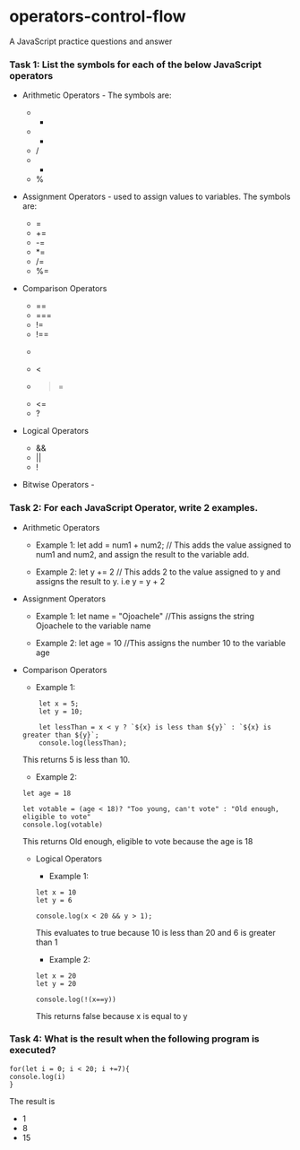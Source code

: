 # operators-control-flow

A JavaScript practice questions and answer

### Task 1: List the symbols for each of the below JavaScript operators

- Arithmetic Operators - The symbols are:

  - +
  - *
  - /
  - -
  - %

- Assignment Operators - used to assign values to variables. The symbols are:

  - =
  - +=
  - -=
  - *=
  - /=
  - %=

- Comparison Operators

  - ==
  - ===
  - !=
  - !==
  - >
  - <
  - >=
  - <=
  - ?

- Logical Operators

  - &&
  - ||
  - !

- Bitwise Operators -

### Task 2: For each JavaScript Operator, write 2 examples.

- Arithmetic Operators
  - Example 1: 
    let add = num1 + num2; // This adds the value assigned to num1 and num2, and assign the result to the variable add.

  - Example 2: 
    let y += 2 // This adds 2 to the value assigned to y and assigns the result to y. i.e y = y + 2

- Assignment Operators
  - Example 1: 
    let name = "Ojoachele" //This assigns the string Ojoachele to the variable name

  - Example 2: 
    let age = 10 //This assigns the number 10 to the variable age

- Comparison Operators
    - Example 1:
  ``` 
      let x = 5;
      let y = 10;
      
      let lessThan = x < y ? `${x} is less than ${y}` : `${x} is greater than ${y}`;
      console.log(lessThan);
  ```
  This returns 5 is less than 10.
  
     - Example 2:
  ```
  let age = 18
  
  let votable = (age < 18)? "Too young, can't vote" : "Old enough, eligible to vote"
  console.log(votable)
  
  ```
  This returns Old enough, eligible to vote because the age is 18
  
  - Logical Operators 
    - Example 1:
    ```
    let x = 10
    let y = 6
    
    console.log(x < 20 && y > 1);
    ```
    This evaluates to true because 10 is less than 20 and 6 is greater than 1
    
    - Example 2: 
    ```
    let x = 20
    let y = 20
    
    console.log(!(x==y))
    ```
    This returns false because x is equal to y
    
### Task 4: What is the result when the following program is executed?
```
for(let i = 0; i < 20; i +=7){
console.log(i)
}
```
The result is 
- 1
- 8
- 15
